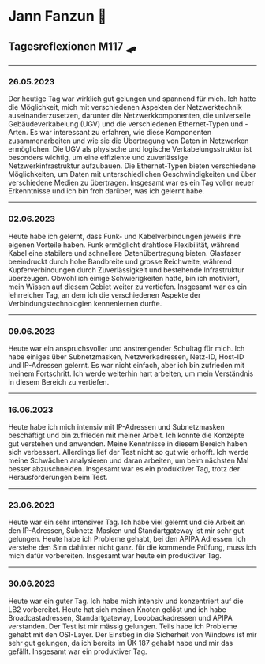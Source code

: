 # Jann Fanzun 👾
 
## Tagesreflexionen M117 🛹

---
### 26.05.2023

Der heutige Tag war wirklich gut gelungen und spannend für mich. Ich hatte die Möglichkeit, mich mit verschiedenen Aspekten der Netzwerktechnik auseinanderzusetzen, darunter die Netzwerkkomponenten, die universelle Gebäudeverkabelung (UGV) und die verschiedenen Ethernet-Typen und -Arten. Es war interessant zu erfahren, wie diese Komponenten zusammenarbeiten und wie sie die Übertragung von Daten in Netzwerken ermöglichen. Die UGV als physische und logische Verkabelungsstruktur ist besonders wichtig, um eine effiziente und zuverlässige Netzwerkinfrastruktur aufzubauen. Die Ethernet-Typen bieten verschiedene Möglichkeiten, um Daten mit unterschiedlichen Geschwindigkeiten und über verschiedene Medien zu übertragen. Insgesamt war es ein Tag voller neuer Erkenntnisse und ich bin froh darüber, was ich gelernt habe.

---
### 02.06.2023


Heute habe ich gelernt, dass Funk- und Kabelverbindungen jeweils ihre eigenen Vorteile haben. Funk ermöglicht drahtlose Flexibilität, während Kabel eine stabilere und schnellere Datenübertragung bieten. Glasfaser beeindruckt durch hohe Bandbreite und grosse Reichweite, während Kupferverbindungen durch Zuverlässigkeit und bestehende Infrastruktur überzeugen. Obwohl ich einige Schwierigkeiten hatte, bin ich motiviert, mein Wissen auf diesem Gebiet weiter zu vertiefen. Insgesamt war es ein lehrreicher Tag, an dem ich die verschiedenen Aspekte der Verbindungstechnologien kennenlernen durfte.

---
### 09.06.2023

Heute war ein anspruchsvoller und anstrengender Schultag für mich. Ich habe einiges über Subnetzmasken, Netzwerkadressen, Netz-ID, Host-ID und IP-Adressen gelernt. Es war nicht einfach, aber ich bin zufrieden mit meinem Fortschritt. Ich werde weiterhin hart arbeiten, um mein Verständnis in diesem Bereich zu vertiefen.

---

### 16.06.2023

Heute habe ich mich intensiv mit IP-Adressen und Subnetzmasken beschäftigt und bin zufrieden mit meiner Arbeit. Ich konnte die Konzepte gut verstehen und anwenden. Meine Kenntnisse in diesem Bereich haben sich verbessert. Allerdings lief der Test nicht so gut wie erhofft. Ich werde meine Schwächen analysieren und daran arbeiten, um beim nächsten Mal besser abzuschneiden. Insgesamt war es ein produktiver Tag, trotz der Herausforderungen beim Test.

---

### 23.06.2023

Heute war ein sehr intensiver Tag. Ich habe viel gelernt und die Arbeit an den IP-Adressen, Subnetz-Masken und Standartgateway ist mir sehr gut gelungen. Heute habe ich Probleme gehabt, bei den APIPA Adressen. Ich verstehe den Sinn dahinter nicht ganz. für die kommende Prüfung, muss ich mich dafür vorbereiten. Insgesamt war heute ein produktiver Tag.

---

### 30.06.2023

Heute war ein guter Tag. Ich habe mich intensiv und konzentriert auf die LB2 vorbereitet. Heute hat sich meinen Knoten gelöst und ich habe Broadcastadressen, Standartgateway, Loopbackadressen und APIPA verstanden. Der Test ist mir mässig gelungen. Teils habe ich Probleme gehabt mit den OSI-Layer. Der Einstieg in die Sicherheit von Windows ist mir sehr gut gelungen, da ich bereits im ÜK 187 gehabt habe und mir das gefällt. Insgesamt war ein produktiver Tag.
